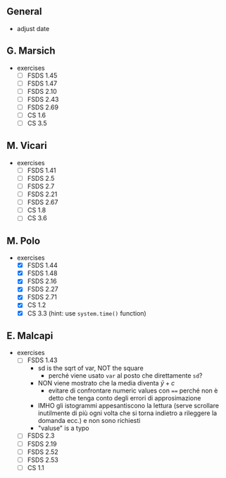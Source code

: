## General

* adjust date

## G. Marsich

* exercises
  * [ ] FSDS     1.45
  * [ ] FSDS     1.47
  * [ ] FSDS      2.10
  * [ ] FSDS     2.43
  * [ ] FSDS     2.69
  * [ ] CS      1.6
  * [ ] CS      3.5

## M. Vicari

* exercises
  * [ ] FSDS     1.41
  * [ ] FSDS      2.5
  * [ ] FSDS      2.7
  * [ ] FSDS     2.21
  * [ ] FSDS     2.67
  * [ ] CS      1.8
  * [ ] CS      3.6

## M. Polo

* exercises
  * [x] FSDS     1.44
  * [x] FSDS     1.48
  * [x] FSDS     2.16
  * [x] FSDS     2.27
  * [x] FSDS     2.71
  * [x] CS      1.2
  * [x] CS      3.3 (hint: use `system.time()` function)

## E. Malcapi

* exercises
  * [ ] FSDS     1.43
    * sd is the sqrt of var, NOT the square
      * perché viene usato `var` al posto che direttamente `sd`?
    * NON viene mostrato che la media diventa $\bar y + c$
      * evitare di confrontare numeric values con `==` perché non è detto che tenga conto degli errori di approsimazione
    * IMHO gli istogrammi appesantiscono la lettura (serve scrollare inutilmente di più ogni volta che si torna indietro a rileggere la domanda ecc.) e non sono richiesti
    * "valuse" is a typo
  * [ ] FSDS      2.3
  * [ ] FSDS     2.19
  * [ ] FSDS     2.52
  * [ ] FSDS     2.53
  * [ ] CS      1.1
